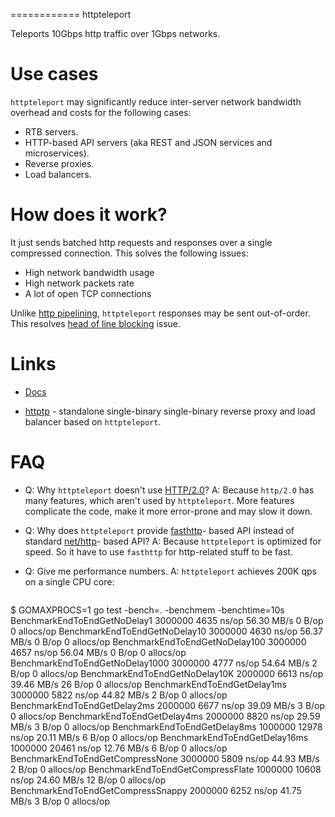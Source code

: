 ============
httpteleport

Teleports 10Gbps http traffic over 1Gbps networks.


# Use cases

`httpteleport` may significantly reduce inter-server network bandwidth overhead
and costs for the following cases:

- RTB servers.
- HTTP-based API servers (aka REST and JSON services and microservices).
- Reverse proxies.
- Load balancers.


# How does it work?

It just sends batched http requests and responses over a single compressed
connection. This solves the following issues:

- High network bandwidth usage
- High network packets rate
- A lot of open TCP connections


Unlike [http pipelining](https://en.wikipedia.org/wiki/HTTP_pipelining),
`httpteleport` responses may be sent out-of-order.
This resolves [head of line blocking](https://en.wikipedia.org/wiki/Head-of-line_blocking) issue.


# Links

* [Docs](https://godoc.org/github.com/valyala/httpteleport)

* [httptp](https://github.com/valyala/httpteleport/tree/master/cmd/httptp) -
  standalone single-binary single-binary reverse proxy and load balancer
  based on `httpteleport`.


# FAQ

* Q: Why `httpteleport` doesn't use [HTTP/2.0](https://en.wikipedia.org/wiki/HTTP/2)?
  A: Because `http/2.0` has many features, which aren't used by `httpteleport`.
     More features complicate the code, make it more error-prone and may slow
     it down.

* Q: Why does `httpteleport` provide [fasthttp](https://github.com/valyala/fasthttp)-
     based API instead of standard [net/http](https://golang.org/pkg/net/http/)-
     based API?
  A: Because `httpteleport` is optimized for speed. So it have to use `fasthttp`
     for http-related stuff to be fast.

* Q: Give me performance numbers.
  A: `httpteleport` achieves 200K qps on a single CPU core:

  ```
$ GOMAXPROCS=1 go test -bench=. -benchmem -benchtime=10s
BenchmarkEndToEndGetNoDelay1       	 3000000	      4635 ns/op	  56.30 MB/s	       0 B/op	       0 allocs/op
BenchmarkEndToEndGetNoDelay10      	 3000000	      4630 ns/op	  56.37 MB/s	       0 B/op	       0 allocs/op
BenchmarkEndToEndGetNoDelay100     	 3000000	      4657 ns/op	  56.04 MB/s	       0 B/op	       0 allocs/op
BenchmarkEndToEndGetNoDelay1000    	 3000000	      4777 ns/op	  54.64 MB/s	       2 B/op	       0 allocs/op
BenchmarkEndToEndGetNoDelay10K     	 2000000	      6613 ns/op	  39.46 MB/s	      26 B/op	       0 allocs/op
BenchmarkEndToEndGetDelay1ms       	 3000000	      5822 ns/op	  44.82 MB/s	       2 B/op	       0 allocs/op
BenchmarkEndToEndGetDelay2ms       	 2000000	      6677 ns/op	  39.09 MB/s	       3 B/op	       0 allocs/op
BenchmarkEndToEndGetDelay4ms       	 2000000	      8820 ns/op	  29.59 MB/s	       3 B/op	       0 allocs/op
BenchmarkEndToEndGetDelay8ms       	 1000000	     12978 ns/op	  20.11 MB/s	       6 B/op	       0 allocs/op
BenchmarkEndToEndGetDelay16ms      	 1000000	     20461 ns/op	  12.76 MB/s	       6 B/op	       0 allocs/op
BenchmarkEndToEndGetCompressNone   	 3000000	      5809 ns/op	  44.93 MB/s	       2 B/op	       0 allocs/op
BenchmarkEndToEndGetCompressFlate  	 1000000	     10608 ns/op	  24.60 MB/s	      12 B/op	       0 allocs/op
BenchmarkEndToEndGetCompressSnappy 	 2000000	      6252 ns/op	  41.75 MB/s	       3 B/op	       0 allocs/op
```
